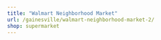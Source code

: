 ```yaml
---
title: "Walmart Neighborhood Market"
url: /gainesville/walmart-neighborhood-market-2/
shop: supermarket
---
```

